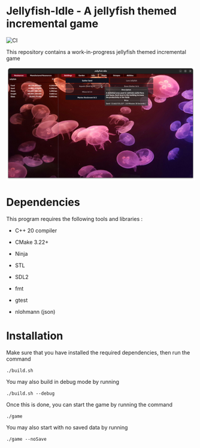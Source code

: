 # Jellyfish-Idle - A jellyfish themed incremental game
![CI](https://github.com/VacheDesNeiges/Jellyfish-Idle/actions/workflows/cmake-single-platform.yml/badge.svg)

This repository contains a work-in-progress jellyfish themed incremental game

![Screenshot](https://github.com/VacheDesNeiges/Jellyfish-Idle/blob/main/assets/jfishGame.png)



# Dependencies
This program requires the following tools and libraries :

- C++ 20 compiler
- CMake 3.22+
- Ninja
  
- STL 
- SDL2
- fmt
- gtest
- nlohmann (json)


# Installation
Make sure that you have installed the required dependencies, then run the command
```
./build.sh
```

You may also build in debug mode by running 
```
./build.sh --debug
```


Once this is done, you can start the game by running the command 
```
./game
```

You may also start with no saved data by running
```
./game --noSave
```
